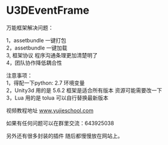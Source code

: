 ﻿# U3DEventFrame


万能框架解决问题：

1，assetbundle  一键打包			
2，assetbundle  一键加载		
3, 框架协议 程序沟通条理更加清楚明了		
4，团队协作降低耦合性 



		
注意事项：		
1，得配一下python: 2.7 环境变量		
2，Unity3d 用的是 5.6.2  框架是适合所有版本 资源可能需要改一下		
3，Lua 用的是 tolua 可以自行替换最新版本

视频教程地址  www.yujieschool.com

如果有任何问题可以在群里交流：643925038

另外还有很多封装的插件  随后都慢慢放在网站上。





